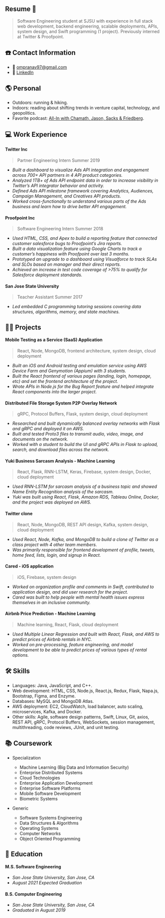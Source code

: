 ## Resume 👋
> Software Engineering student at SJSU with experience in full stack web development, backend engineering, scalable deployments, APIs, system design, and Swift programming (1 project).
> Previously interned at Twitter & Proofpoint.

## ☎️ Contact Information
- 📧 ompranav97@gmail.com
- 🔗 [LinkedIn](https://www.linkedin.com/in/pranavrpatil/)

## 🌎 Personal
- Outdoors: running & hiking.
- Indoors: reading about shifting trends in venture capital, technology, and geopolitics.
- Favorite podcast: [All-In with Chamath, Jason, Sacks & Friedberg](https://podcasts.apple.com/us/podcast/all-in-with-chamath-palihapitiya-jason-calacanis/id1502871393).

## 💻 Work Experience
#### **Twitter Inc** 
> Partner Engineering Intern Summer 2019
- *Built a dashboard to visualize Ads API integration and engagement across 700+ API partners in 4 API product categories.*
- *Analyzed 1TB+ of Ads API endpoint data in order to increase visibility in Twitter’s API integrator behavior and activity.*
- *Defined Ads API milestone framework covering Analytics, Audiences, Campaign Management, and Creatives API products.*
- *Worked cross-functionally to understand various parts of the Ads business and learn how to drive better API engagement.*

#### **Proofpoint Inc**
> Software Engineering Intern Summer 2018
- *Used HTML, CSS, and Apex to build a reporting feature that connected customer salesforce bugs to Proofpoint’s Jira reports.*
- *Built a data visualization feature using Google Charts to track a customer’s happiness with Proofpoint over last 3 months.*
- *Prototyped an upgrade to a dashboard using Visualforce to track SLAs and SLOs based on manager and their direct reports.*
- *Achieved an increase in test code coverage of >75% to qualify for Salesforce deployment standards.*

#### **San Jose State University**
> Teacher Assistant Summer 2017
- *Led embedded C programming tutoring sessions covering data structures, algorithms, memory, and state machines.*

## 👨‍💻 Projects
#### **Mobile Testing as a Service (SaaS) Application** 
> React, Node, MongoDB, frontend architecture, system design, cloud deployment
- *Built an iOS and Android testing and emulation service using AWS Device Farm and Genymotion (Appium) with 3 students.*
- *Built the React frontend of various pages (landing, login, homepage, etc) and set the frontend architecture of the project.*
- *Wrote APIs in Node.js for the Bug Report feature and helped integrate React components into the larger project.*

#### **Distributed File Storage System P2P Overlay Network** 
> gRPC, Protocol Buffers, Flask, system design, cloud deployment
- *Researched and built dynamically balanced overlay networks with Flask and gRPC and deployed it on AWS.*
- *Built and tested Proto3 files to transmit audio, video, image, and documents on the network.*
- *Worked with a student to build the UI and gRPC APIs in Flask to upload, search, and download files across the network.*

#### **Yuki Business Sarcasm Analysis - Machine Learning** 
> React, Flask, RNN-LSTM, Keras, Firebase, system design, Docker, cloud deployment
- *Used RNN-LSTM for sarcasm analysis of a business topic and showed Name Entity Recognition analysis of the sarcasm.*
- *Yuki was built using React, Flask, Amazon RDS, Tableau Online, Docker, and the project was deployed on AWS.*

#### **Twitter clone** 
> React, Node, MongoDB, REST API design, Kafka, system design, cloud deployment
- *Used React, Node, Kafka, and MongoDB to build a clone of Twitter as a class project with 4 other team members.*
- *Was primarily responsible for frontend development of profile, tweets, home feed, lists, login, and signup in React.*

#### **Cared - iOS application** 
> iOS, Firebase, system design
- *Worked on organization profile and comments in Swift, contributed to application design, and did user research for the project.*
- *Cared was built to help people with mental health issues express themselves in an inclusive community.*

#### **Airbnb Price Prediction - Machine Learning** 
> Machine learning, React, Flask, cloud deployment
- *Used Multiple Linear Regression and built with React, Flask, and AWS to predict prices of Airbnb rentals in NYC.*
- *Worked on pre-processing, feature engineering, and model development to be able to predict prices of various types of rental options.*

## 🛠 Skills 
- Languages: Java, JavaScript, and C++.
- Web development: HTML, CSS, Node.js, React.js, Redux, Flask, Napa.js, Bootstrap, Figma, and Enzyme.
- Databases: MySQL and MongoDB Atlas.
- AWS deployment: EC2, CloudWatch, load balancer, auto scaling, microservices, Kafka, and Docker.
- Other skills: Agile, software design patterns, Swift, Linux, Git, axios, REST API, gRPC, Protocol Buffers, WebSockets, session management, multithreading, code reviews, JUnit, and unit testing.

## 📚 Coursework
- Specialization
  - Machine Learning (Big Data and Information Security)
  - Enterprise Distributed Systems
  - Cloud Technologies
  - Enterprise Application Development
  - Enterprise Software Platforms
  - Mobile Software Development
  - Biometric Systems

- Generic
  - Software Systems Engineering
  - Data Structures & Algorithms
  - Operating Systems
  - Computer Networks
  - Object Oriented Programming

## 🏫 Education
#### **M.S. Software Engineering**
- *San Jose State University, San Jose, CA*
- *August 2021 Expected Graduation*

#### **B.S. Computer Engineering**
- *San Jose State University, San Jose, CA*
- *Graduated in August 2019*


<!--
**pranavpatilsce/pranavpatilsce** is a ✨ _special_ ✨ repository because its `README.md` (this file) appears on your GitHub profile.

Here are some ideas to get you started:

- 🔭 I’m currently working on ...
- 🌱 I’m currently learning ...
- 👯 I’m looking to collaborate on ...
- 🤔 I’m looking for help with ...
- 💬 Ask me about ...
- 📫 How to reach me: ...
- 😄 Pronouns: ...
- ⚡ Fun fact: ...
-->

